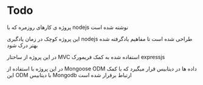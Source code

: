 # Todo
پروژه ی کارهای روزمره که با nodejs نوشته شده است

این پروژه کوچک در زمان یادگیری nodejs طراحی شده است تا مفاهیم یادگرفته شده بهتر درک شود

در این پروژه از ساختار MVC استفاده شده به کمک فریمورک expressjs

در این پروژه با استفاده از Mongoose ODM داده ها در دیتابیس قرار میگیرد که با کمک این ODM با دیتابیس Mongodb ارتباط برقرار شده است
